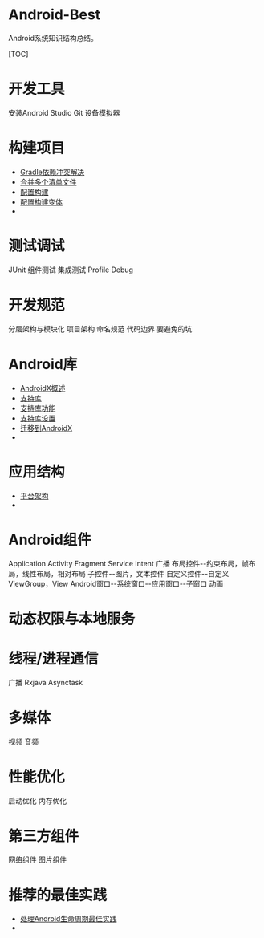 # Android-Best

Android系统知识结构总结。

[TOC]


# 开发工具

安装Android Studio 
Git 
设备模拟器  

# 构建项目
- [Gradle依赖冲突解决](https://github.com/superroye/Android-Best/blob/master/%E6%9E%84%E5%BB%BA%E9%A1%B9%E7%9B%AE/Gradle%E4%BE%9D%E8%B5%96%E5%86%B2%E7%AA%81%E8%A7%A3%E5%86%B3.md)
- [合并多个清单文件](https://github.com/superroye/Android-Best/blob/master/%E6%9E%84%E5%BB%BA%E9%A1%B9%E7%9B%AE/%E5%90%88%E5%B9%B6%E5%A4%9A%E4%B8%AA%E6%B8%85%E5%8D%95%E6%96%87%E4%BB%B6.md)
- [配置构建](https://github.com/superroye/Android-Best/blob/master/%E6%9E%84%E5%BB%BA%E9%A1%B9%E7%9B%AE/%E9%85%8D%E7%BD%AE%E6%9E%84%E5%BB%BA.md)
- [配置构建变体](https://github.com/superroye/Android-Best/blob/master/%E6%9E%84%E5%BB%BA%E9%A1%B9%E7%9B%AE/%E9%85%8D%E7%BD%AE%E6%9E%84%E5%BB%BA%E5%8F%98%E4%BD%93.md)
- 

# 测试调试
JUnit
组件测试
集成测试
Profile
Debug

# 开发规范
分层架构与模块化
项目架构
命名规范
代码边界
要避免的坑

# Android库

- [AndroidX概述](https://github.com/superroye/Android-Best/blob/master/Android%E5%BA%93/AndroidX%E6%A6%82%E8%BF%B0.md)
- [支持库](https://github.com/superroye/Android-Best/blob/master/Android%E5%BA%93/%E6%94%AF%E6%8C%81%E5%BA%93.md)
- [支持库功能](https://github.com/superroye/Android-Best/blob/master/Android%E5%BA%93/%E6%94%AF%E6%8C%81%E5%BA%93%E5%8A%9F%E8%83%BD.md)
- [支持库设置](https://github.com/superroye/Android-Best/blob/master/Android%E5%BA%93/%E6%94%AF%E6%8C%81%E5%BA%93%E8%AE%BE%E7%BD%AE.md)
- [迁移到AndroidX](https://github.com/superroye/Android-Best/blob/master/Android%E5%BA%93/%E8%BF%81%E7%A7%BB%E5%88%B0AndroidX.md)
- 

# 应用结构
- [平台架构](https://github.com/superroye/Android-Best/blob/master/%E5%BA%94%E7%94%A8%E7%BB%93%E6%9E%84/%E5%B9%B3%E5%8F%B0%E6%9E%B6%E6%9E%84.md)
- 

# Android组件
Application
Activity
Fragment
Service
Intent
广播
布局控件--约束布局，帧布局，线性布局，相对布局
子控件--图片，文本控件
自定义控件--自定义ViewGroup，View
Android窗口--系统窗口--应用窗口--子窗口
动画

# 动态权限与本地服务


# 线程/进程通信
广播
Rxjava
Asynctask

# 多媒体
视频
音频

# 性能优化
启动优化
内存优化

# 第三方组件
网络组件
图片组件

# 推荐的最佳实践

- [处理Android生命周期最佳实践](https://github.com/superroye/Android-Best/blob/master/%E6%9C%80%E4%BD%B3%E5%AE%9E%E8%B7%B5/%E5%A4%84%E7%90%86Android%E7%94%9F%E5%91%BD%E5%91%A8%E6%9C%9F%E6%9C%80%E4%BD%B3%E5%AE%9E%E8%B7%B5.md)
- 








